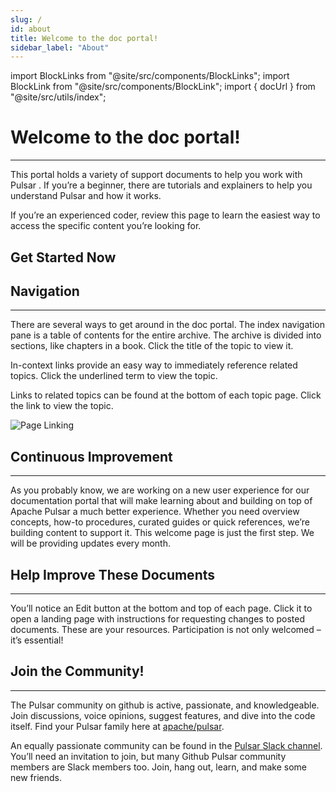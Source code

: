 ```yaml
---
slug: /
id: about
title: Welcome to the doc portal!
sidebar_label: "About"
---
```


import BlockLinks from "@site/src/components/BlockLinks";
import BlockLink from "@site/src/components/BlockLink";
import { docUrl } from "@site/src/utils/index";


# Welcome to the doc portal!
***

This portal holds a variety of support documents to help you work with Pulsar . If you’re a beginner, there are tutorials and explainers to help you understand Pulsar and how it works.

If you’re an experienced coder, review this page to learn the easiest way to access the specific content you’re looking for.

## Get Started Now
<BlockLinks>
    <BlockLink title="About Pulsar" url="/docs/2.10.x/concepts-overview/" />
    <BlockLink title="Get Started" url="/docs/2.10.x/getting-started-standalone/" />
    <BlockLink title="Install, Deploy, Upgrade" url="/docs/2.10.x/deploy-aws/" />
    <BlockLink title="Pulsar for Developers" url="/docs/2.10.x/develop-tools/" />
    <BlockLink title="How To" url="/docs/2.10.x/functions-develop/" />
    <BlockLink title="References" url="/docs/2.10.x/reference-terminology/" />
</BlockLinks>

## Navigation
***

There are several ways to get around in the doc portal. The index navigation pane is a table of contents for the entire archive. The archive is divided into sections, like chapters in a book. Click the title of the topic to view it.

In-context links provide an easy way to immediately reference related topics. Click the underlined term to view the topic.

Links to related topics can be found at the bottom of each topic page. Click the link to view the topic.

![Page Linking](/assets/page-linking.png)

## Continuous Improvement
***
As you probably know, we are working on a new user experience for our documentation portal that will make learning about and building on top of Apache Pulsar a much better experience. Whether you need overview concepts, how-to procedures, curated guides or quick references, we’re building content to support it. This welcome page is just the first step. We will be providing updates every month.

## Help Improve These Documents
***

You’ll notice an Edit button at the bottom and top of each page. Click it to open a landing page with instructions for requesting changes to posted documents. These are your resources. Participation is not only welcomed – it’s essential!

## Join the Community!
***

The Pulsar community on github is active, passionate, and knowledgeable.  Join discussions, voice opinions, suggest features, and dive into the code itself. Find your Pulsar family here at [apache/pulsar](https://github.com/apache/pulsar).

An equally passionate community can be found in the [Pulsar Slack channel](https://apache-pulsar.slack.com/). You’ll need an invitation to join, but many Github Pulsar community members are Slack members too.  Join, hang out, learn, and make some new friends.

